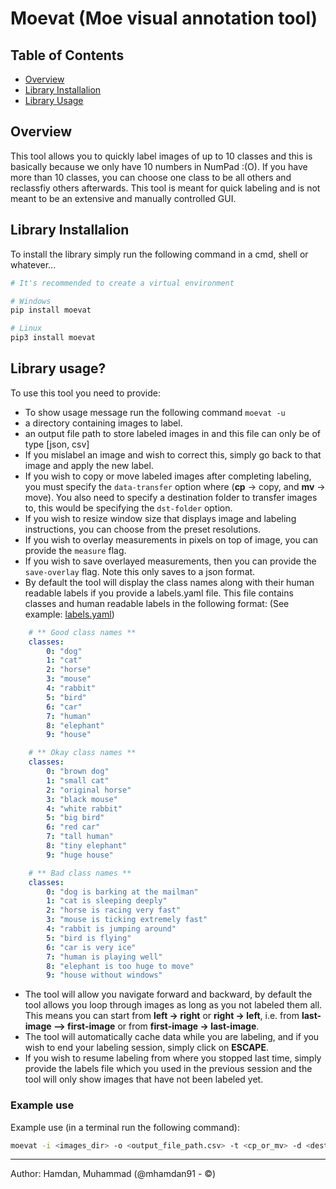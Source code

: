Moevat (Moe visual annotation tool)
=======================================
## Table of Contents

 * [Overview](#overview)
 * [Library Installalion](#library-installalion)
 * [Library Usage](#library-usage)


## Overview
This tool allows you to quickly label images of up to 10 classes and this is basically because we  only have 10 numbers in NumPad :(O). If you have more than 10 classes, you can choose one class to be all others and reclassfiy others afterwards. This tool is meant for quick labeling and is not meant to be an extensive and manually controlled GUI.


## Library Installalion
To install the library simply run the following command in a cmd, shell or whatever...

```bash
# It's recommended to create a virtual environment

# Windows
pip install moevat

# Linux
pip3 install moevat
```

## Library usage?
To use this tool you need to provide:
- To show usage message run the following command `moevat -u`
- a directory containing images to label.
- an output file path to store labeled images in and this file can only be of type [json, csv]
- If you mislabel an image and wish to correct this, simply go back to that image and apply the new label.
- If you wish to copy or move labeled images after completing labeling, you must specify the
  `data-transfer` option where (**cp** -> copy, and **mv** -> move). You also need to specify a
  destination folder to transfer images to, this would be specifying the `dst-folder` option.
- If you wish to resize window size that displays image and labeling instructions, you can
  choose from the preset resolutions.
- If you wish to overlay measurements in pixels on top of image, you can provide the `measure` flag.
- If you wish to save overlayed measurements, then you can provide the `save-overlay` flag. Note this only saves to a json format.
- By default the tool will display the class names along with their human readable labels if
  you provide a labels.yaml file. This file contains classes and human readable labels in
  the following format: (See example: [labels.yaml](https://github.com/mhamdan91/moevat/blob/main/labels.yml))
```yaml
    # ** Good class names **
    classes:
        0: "dog"
        1: "cat"
        2: "horse"
        3: "mouse"
        4: "rabbit"
        5: "bird"
        6: "car"
        7: "human"
        8: "elephant"
        9: "house"

    # ** Okay class names **
    classes:
        0: "brown dog"
        1: "small cat"
        2: "original horse"
        3: "black mouse"
        4: "white rabbit"
        5: "big bird"
        6: "red car"
        7: "tall human"
        8: "tiny elephant"
        9: "huge house"

    # ** Bad class names **
    classes:
        0: "dog is barking at the mailman"
        1: "cat is sleeping deeply"
        2: "horse is racing very fast"
        3: "mouse is ticking extremely fast"
        4: "rabbit is jumping around"
        5: "bird is flying"
        6: "car is very ice"
        7: "human is playing well"
        8: "elephant is too huge to move"
        9: "house without windows"
```
- The tool will allow you navigate forward and backward, by default the tool allows you loop through
  images as long as you not labeled them all. This means you can start from **left -> right** or
  **right -> left**, i.e. from **last-image --> first-image** or from **first-image -> last-image**.
- The tool will automatically cache data while you are labeling, and if you wish to end your labeling
  session, simply click on **ESCAPE**.
- If you wish to resume labeling from where you stopped last time, simply provide the labels file which
  you used in the previous session and the tool will only show images that have not been labeled yet.


### Example use
Example use (in a terminal run the following command):
```bash
moevat -i <images_dir> -o <output_file_path.csv> -t <cp_or_mv> -d <destination_folder> -l <path_to_labels.yaml>
```

----------------------------------------
Author: Hamdan, Muhammad (@mhamdan91 - ©)
